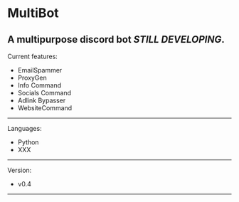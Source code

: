 # MultiBot
A multipurpose discord bot *STILL DEVELOPING*.
----------------------------------------------
Current features:
- EmailSpammer
- ProxyGen
- Info Command
- Socials Command
- Adlink Bypasser
- WebsiteCommand
-----------------
Languages: 
- Python
- XXX
-----------------
Version:
- v0.4
-----------------
